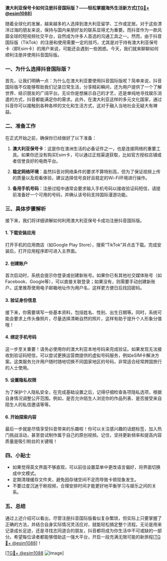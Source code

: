 **澳大利亚保号卡如何注册抖音国际版？——轻松掌握海外生活新方式[[TG💪+ @esim1088](https://t.me/s/esim1088)]**

随着全球化的发展，越来越多的人选择到澳大利亚留学、工作或定居。对于这些漂洋过海的朋友来说，保持与国内亲朋好友的联系显得尤为重要。而抖音作为一款风靡全球的短视频社交平台，自然成为许多人首选的沟通工具之一。然而，由于抖音国际版（TikTok）的注册和使用需要一定的技巧，尤其是对于持有澳大利亚保号卡（即Esim卡）的用户来说，可能还会遇到一些困惑。今天，我们就来聊聊如何顺利注册并使用抖音国际版。

### 一、为什么选择抖音国际版？

首先，让我们明确一点：为什么在澳大利亚要使用抖音国际版呢？简单来说，抖音国际版不仅能够帮助我们记录日常生活，分享精彩瞬间，还为用户提供了一个了解世界、结识朋友的广阔平台。无论你是想展示自己的才艺，还是单纯地寻找娱乐消遣的方式，抖音都能满足你的需求。此外，在澳大利亚这样的多元文化国家，通过抖音你可以接触到各种各样的文化和生活方式，这对于融入当地社会无疑大有裨益。

### 二、准备工作

在正式开始之前，确保你已经做好了以下准备：

1. **澳大利亚保号卡**：这是你在澳洲生活的必备证件之一，也是连接网络的重要工具。如果你还没有购买Esim卡，可以通过正规渠道获取，比如官方授权店铺或者信誉良好的电商平台。
   
2. **稳定网络环境**：虽然抖音对网络条件的要求不算特别高，但为了保证视频上传的质量以及观看体验，建议选择信号良好且稳定的Wi-Fi环境进行操作。

3. **备用手机号码**：注册过程中通常会要求输入手机号码以接收验证码短信，请提前准备好一个可用的号码，并确认该号码支持国际漫游功能。

### 三、具体步骤解析

接下来，我们将详细讲解如何利用澳大利亚保号卡成功注册抖音国际版。

#### 1. 下载安装应用

打开手机的应用商店（如Google Play Store），搜索“TikTok”并点击下载。完成安装后，打开应用程序即可进入主界面。

#### 2. 创建账户

首次启动时，系统会提示你登录或创建新账号。如果你已有其他社交媒体账号（如Facebook、Google等），可以直接关联登录；如果没有，则需要手动创建新账户。这里推荐使用电子邮箱地址作为用户名，这样更方便日后找回密码。

#### 3. 验证身份信息

接下来，你需要填写一些基本资料，包括姓名、性别、出生日期等。同时，系统可能会要求上传头像照片，尽量选择清晰自然的照片，这样有助于提升个人形象分值哦！

#### 4. 绑定手机号码

这一步至关重要！请务必使用你的澳大利亚本地号码来完成验证。如果发现无法接收到验证码短信，可以尝试更换运营商提供的虚拟号码服务，例如eSIM卡解决方案。这类服务允许用户随时随地切换不同国家地区的号码，非常适合经常跨国旅行的人士使用。

#### 5. 设置隐私权限

为了保护个人隐私安全，在完成基础设置之后，记得仔细检查各项隐私选项，根据自身情况调整公开范围。例如，是否允许陌生人浏览你的作品列表、是否接受来自陌生人的私信邀请等等。

#### 6. 开始探索内容

最后一步就是尽情享受抖音带来的乐趣啦！你可以关注感兴趣的话题标签，加入热门挑战活动，甚至尝试制作属于自己的原创视频。记住，坚持更新频率和提高内容质量是吸引粉丝的关键哦！

### 四、小贴士

- 如果觉得英文界面不够直观，可以前往设置菜单中更改语言偏好，将界面切换成中文模式。
- 定期清理缓存文件夹，避免因存储空间不足而导致卡顿现象发生。
- 不要过度沉迷于刷视频，合理安排时间才能更好地平衡学习与娱乐之间的关系。

### 五、总结

通过上述介绍可以看出，尽管注册抖音国际版看似复杂繁琐，但实际上只要掌握了正确的方法，并结合自身实际情况灵活应对，就能轻松搞定整个流程。无论是用来记录成长足迹，还是寻找志同道合的朋友，抖音都将成为你生活中不可或缺的一部分。希望每位读者都能够借助这一强大平台，开启一段充满无限可能的新旅程[[TG💪+ @esim1088](https://t.me/s/esim1088)]！

[[TG💪+ @esim1088](https://t.me/s/esim1088) ![Image](https://i.postimg.cc/4NQfJmqS/Snipaste-2025-05-13-00-14-12.png)]